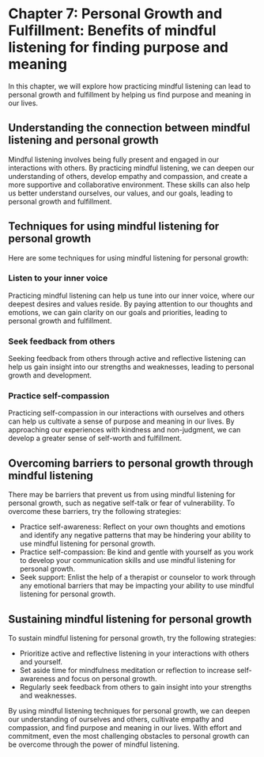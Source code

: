 Chapter 7: Personal Growth and Fulfillment: Benefits of mindful listening for finding purpose and meaning
=========================================================================================================

In this chapter, we will explore how practicing mindful listening can lead to personal growth and fulfillment by helping us find purpose and meaning in our lives.

Understanding the connection between mindful listening and personal growth
--------------------------------------------------------------------------

Mindful listening involves being fully present and engaged in our interactions with others. By practicing mindful listening, we can deepen our understanding of others, develop empathy and compassion, and create a more supportive and collaborative environment. These skills can also help us better understand ourselves, our values, and our goals, leading to personal growth and fulfillment.

Techniques for using mindful listening for personal growth
----------------------------------------------------------

Here are some techniques for using mindful listening for personal growth:

### Listen to your inner voice

Practicing mindful listening can help us tune into our inner voice, where our deepest desires and values reside. By paying attention to our thoughts and emotions, we can gain clarity on our goals and priorities, leading to personal growth and fulfillment.

### Seek feedback from others

Seeking feedback from others through active and reflective listening can help us gain insight into our strengths and weaknesses, leading to personal growth and development.

### Practice self-compassion

Practicing self-compassion in our interactions with ourselves and others can help us cultivate a sense of purpose and meaning in our lives. By approaching our experiences with kindness and non-judgment, we can develop a greater sense of self-worth and fulfillment.

Overcoming barriers to personal growth through mindful listening
----------------------------------------------------------------

There may be barriers that prevent us from using mindful listening for personal growth, such as negative self-talk or fear of vulnerability. To overcome these barriers, try the following strategies:

* Practice self-awareness: Reflect on your own thoughts and emotions and identify any negative patterns that may be hindering your ability to use mindful listening for personal growth.
* Practice self-compassion: Be kind and gentle with yourself as you work to develop your communication skills and use mindful listening for personal growth.
* Seek support: Enlist the help of a therapist or counselor to work through any emotional barriers that may be impacting your ability to use mindful listening for personal growth.

Sustaining mindful listening for personal growth
------------------------------------------------

To sustain mindful listening for personal growth, try the following strategies:

* Prioritize active and reflective listening in your interactions with others and yourself.
* Set aside time for mindfulness meditation or reflection to increase self-awareness and focus on personal growth.
* Regularly seek feedback from others to gain insight into your strengths and weaknesses.

By using mindful listening techniques for personal growth, we can deepen our understanding of ourselves and others, cultivate empathy and compassion, and find purpose and meaning in our lives. With effort and commitment, even the most challenging obstacles to personal growth can be overcome through the power of mindful listening.
